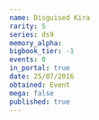 ```yaml
---
name: Disguised Kira
rarity: 5
series: ds9
memory_alpha:
bigbook_tier: -1
events: 0
in_portal: true
date: 25/07/2016
obtained: Event
mega: false
published: true
---
```



